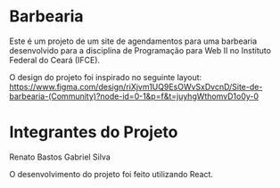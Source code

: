 # Barbearia
Este é um projeto de um site de agendamentos para uma barbearia desenvolvido para a disciplina de Programação para Web II no Instituto Federal do Ceará (IFCE).

O design do projeto foi inspirado no seguinte layout: https://www.figma.com/design/riXjvm1UQ9EsOWvSxDvcnD/Site-de-barbearia-(Community)?node-id=0-1&p=f&t=juyhgWthomvD1o0y-0

# Integrantes do Projeto
Renato Bastos
Gabriel Silva

O desenvolvimento do projeto foi feito utilizando React.
